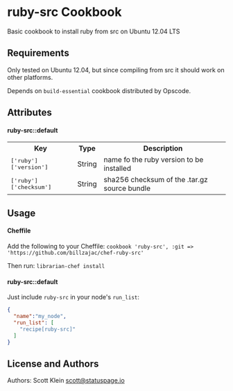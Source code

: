 ruby-src Cookbook
====================
Basic cookbook to install ruby from src on Ubuntu 12.04 LTS


Requirements
------------
Only tested on Ubuntu 12.04, but since compiling from src it should work on other platforms.

Depends on ```build-essential``` cookbook distributed by Opscode.

Attributes
----------
#### ruby-src::default
<table>
  <tr>
    <th>Key</th>
    <th>Type</th>
    <th>Description</th>
  </tr>
  <tr>
    <td><tt>['ruby']['version']</tt></td>
    <td>String</td>
    <td>name fo the ruby version to be installed</td>
  </tr>
  <tr>
    <td><tt>['ruby']['checksum']</tt></td>
    <td>String</td>
    <td>sha256 checksum of the .tar.gz source bundle</td>
  </tr>
</table>

Usage
-----
#### Cheffile
Add the following to your Cheffile:
```cookbook 'ruby-src', :git => 'https://github.com/billzajac/chef-ruby-src'```

Then run:
```librarian-chef install```

#### ruby-src::default

Just include `ruby-src` in your node's `run_list`:

```json
{
  "name":"my_node",
  "run_list": [
    "recipe[ruby-src]"
  ]
}
```

License and Authors
-------------------
Authors: Scott Klein <scott@statuspage.io>
